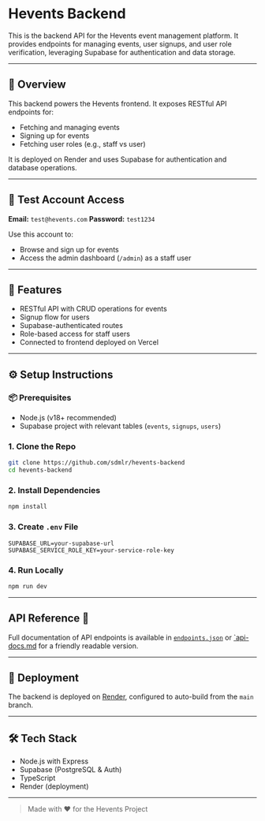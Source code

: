# Hevents Backend

This is the backend API for the Hevents event management platform. It provides endpoints for managing events, user signups, and user role verification, leveraging Supabase for authentication and data storage.

---

## 📘 Overview

This backend powers the Hevents frontend. It exposes RESTful API endpoints for:

* Fetching and managing events
* Signing up for events
* Fetching user roles (e.g., staff vs user)

It is deployed on Render and uses Supabase for authentication and database operations.

---

## 🔐 Test Account Access

**Email:** `test@hevents.com`
**Password:** `test1234`

Use this account to:

* Browse and sign up for events
* Access the admin dashboard (`/admin`) as a staff user

---

## 🚀 Features

* RESTful API with CRUD operations for events
* Signup flow for users
* Supabase-authenticated routes
* Role-based access for staff users
* Connected to frontend deployed on Vercel

---

## ⚙️ Setup Instructions

### 📦 Prerequisites

* Node.js (v18+ recommended)
* Supabase project with relevant tables (`events`, `signups`, `users`)

### 1. Clone the Repo

```bash
git clone https://github.com/sdmlr/hevents-backend
cd hevents-backend
```

### 2. Install Dependencies

```bash
npm install
```

### 3. Create `.env` File

```env
SUPABASE_URL=your-supabase-url
SUPABASE_SERVICE_ROLE_KEY=your-service-role-key
```

### 4. Run Locally

```bash
npm run dev
```

---

## API Reference 📘

Full documentation of API endpoints is available in [`endpoints.json`](./endpoints.json) or [`api-docs.md](./api-docs.md) for a friendly readable version.

---

## 🧪 Deployment

The backend is deployed on [Render](https://hevents-backend.onrender.com), configured to auto-build from the `main` branch.

---

## 🛠 Tech Stack

* Node.js with Express
* Supabase (PostgreSQL & Auth)
* TypeScript
* Render (deployment)

---

> Made with ❤️ for the Hevents Project
